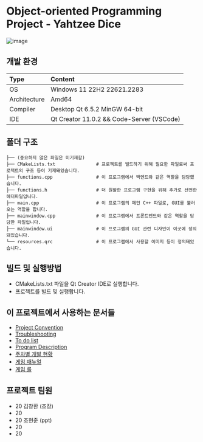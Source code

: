 # Object-oriented Programming Project - Yahtzee Dice
![image](https://github.com/kimch0612/OOP2_Project/assets/10193967/75fd683f-7617-45fe-b90d-7483fd3351e6)

## 개발 환경
| Type | Content |
|:---|:---|
| OS | Windows 11 22H2 22621.2283 |
| Architecture | Amd64 |
| Compiler | Desktop Qt 6.5.2 MinGW 64-bit |
| IDE | Qt Creator 11.0.2 && Code-Server (VSCode) |

## 폴더 구조
     
    ├── (중요하지 않은 파일은 미기재함) 
    ├── CMakeLists.txt               # 프로젝트를 빌드하기 위해 필요한 파일로써 프로젝트의 구조 등이 기재돼있습니다.
    ├── functions.cpp                # 이 프로그램에서 백엔드와 같은 역할을 담당했습니다.
    ├── functions.h                  # 더 원할한 프로그램 구현을 위해 추가로 선언한 헤더파일입니다.
    ├── main.cpp                     # 이 프로그램의 메인 C++ 파일로, GUI를 불러오는 역할을 합니다.
    ├── mainwindow.cpp               # 이 프로그램에서 프론트엔드와 같은 역할을 담당한 파일입니다.
    ├── mainwindow.ui                # 이 프로그램의 GUI 관련 디자인이 이곳에 정의돼있습니다.
    └── resources.qrc                # 이 프로그램에서 사용할 이미지 등이 정의돼있습니다.

## 빌드 및 실행방법
- CMakeLists.txt 파일을 Qt Creator IDE로 실행합니다.
- 프로젝트를 빌드 및 실행합니다.

## 이 프로젝트에서 사용하는 문서들
- [Project Convention](./documents/Convention.md)
- [Troubleshooting](https://github.com/kimch0612/OOP2_Project/issues/6)
- [To do list](./documents/to_do_list.md)
- [Program Description](./documents/description.md)
- [주차별 개발 현황](./documents/weekly_changelog.md)
- [게임 매뉴얼](./documents/manual.md)
- [게임 룰](./documents/rules.md)

## 프로젝트 팀원
- 20 김창환 (조장)
- 20 
- 20 조현준 (ppt)
- 20 
- 20 
